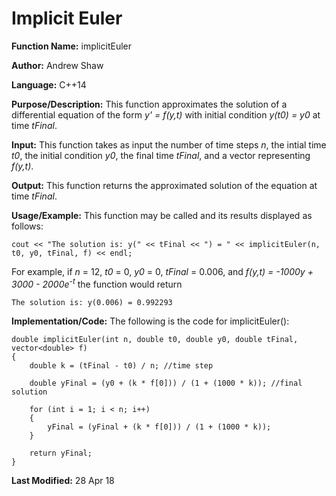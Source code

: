 # Implicit Euler

**Function Name:** implicitEuler

**Author:** Andrew Shaw

**Language:** C++14

**Purpose/Description:** This function approximates the solution of a differential equation of the form *y' = f(y,t)* with initial condition *y(t0) = y0* at time *tFinal*.

**Input:** This function takes as input the number of time steps *n*, the intial time *t0*, the initial condition *y0*, the final time *tFinal*, and a vector representing *f(y,t)*.

**Output:** This function returns the approximated solution of the equation at time *tFinal*.

**Usage/Example:** This function may be called and its results displayed as follows:
~~~~
cout << "The solution is: y(" << tFinal << ") = " << implicitEuler(n, t0, y0, tFinal, f) << endl;
~~~~
For example, if *n* = 12, *t0* = 0, *y0* = 0, *tFinal* = 0.006, and *f(y,t) = -1000y + 3000 - 2000e<sup>-t</sup>* the function would return
~~~~
The solution is: y(0.006) = 0.992293
~~~~
**Implementation/Code:** The following is the code for implicitEuler():
~~~~
double implicitEuler(int n, double t0, double y0, double tFinal, vector<double> f)
{
	double k = (tFinal - t0) / n; //time step

	double yFinal = (y0 + (k * f[0])) / (1 + (1000 * k)); //final solution

	for (int i = 1; i < n; i++)
	{
		yFinal = (yFinal + (k * f[0])) / (1 + (1000 * k));
	}

	return yFinal;
}
~~~~
**Last Modified:** 28 Apr 18

